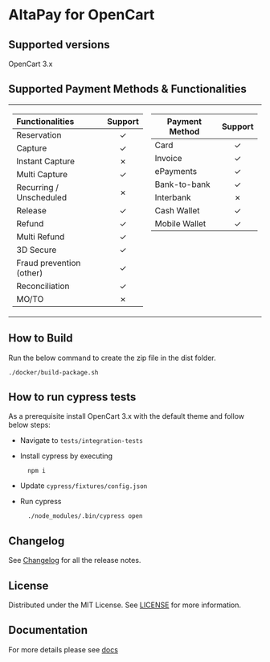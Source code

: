 # AltaPay for OpenCart

## Supported versions
OpenCart 3.x

## Supported Payment Methods & Functionalities
<table>
<tr><td>

| Functionalities	    | Support       |
| :------------------------ | :-----------: |
| Reservation               | &check;       |
| Capture                   | &check;       |
| Instant Capture           | &cross;       |
| Multi Capture             | &check;       |
| Recurring / Unscheduled   | &cross;       |
| Release                   | &check;       |
| Refund                    | &check;       |
| Multi Refund              | &check;       |
| 3D Secure                 | &check;       |
| Fraud prevention (other)  | &check;       |
| Reconciliation            | &check;       |
| MO/TO                     | &cross;       |

</td><td valign="top">

| Payment Method      | Support       |
| ------------------- | :-----------: |
| Card                | &check;       |
| Invoice             | &check;       |
| ePayments           | &check;       |
| Bank-to-bank        | &check;       |
| Interbank           | &cross;       |
| Cash Wallet         | &check;       |
| Mobile Wallet       | &check;       |

</td></tr> </table>

## How to Build
Run the below command to create the zip file in the dist folder.

    ./docker/build-package.sh

## How to run cypress tests

As a prerequisite install OpenCart 3.x with the default theme and follow below steps:

* Navigate to `tests/integration-tests`
* Install cypress by executing 

        npm i
        
* Update `cypress/fixtures/config.json`
* Run cypress

        ./node_modules/.bin/cypress open
   
## Changelog

See [Changelog](CHANGELOG.md) for all the release notes.

## License

Distributed under the MIT License. See [LICENSE](LICENSE) for more information.

## Documentation

For more details please see [docs](https://github.com/AltaPay/plugin-opencart3/wiki)
